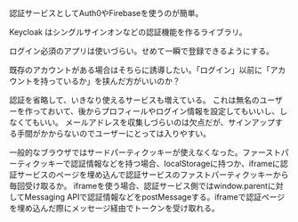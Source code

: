 認証サービスとしてAuth0やFirebaseを使うのが簡単。

Keycloak はシングルサインオンなどの認証機能を作るライブラリ。

ログイン必須のアプリは使いづらい。せめて一瞬で登録できるようにする。

既存のアカウントがある場合はそちらに誘導したい。「ログイン」以前に「アカウントを持っているか」を挟んだ方がいいのか？

認証を省略して、いきなり使えるサービスも増えている。
これは無名のユーザーを作っておいて、後からプロフィールやログイン情報を設定してもいいし、しなくてもいい。
メールアドレスを収集しづらいのは欠点だが、サインアップする手間がかからないのでユーザーにとっては入りやすい。

一般的なブラウザではサードパーティクッキーが使えなくなった。ファーストパーティクッキーで認証情報などを持つ場合、localStorageに持つか、iframeに認証サービスのページを埋め込んで認証サービスのファストパーティクッキーから毎回受け取るか。
iframeを使う場合、認証サービス側ではwindow.parentに対してMessaging APIで認証情報などをpostMessageする。iframeで認証ページを埋め込んだ際にメッセージ経由でトークンを受け取れる。
